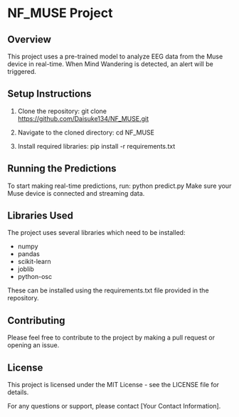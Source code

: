 # NF_MUSE Project

## Overview
This project uses a pre-trained model to analyze EEG data from the Muse device in real-time. When Mind Wandering is detected, an alert will be triggered.

## Setup Instructions
1. Clone the repository:
   git clone https://github.com/Daisuke134/NF_MUSE.git

2. Navigate to the cloned directory:
   cd NF_MUSE

3. Install required libraries:
   pip install -r requirements.txt

## Running the Predictions
To start making real-time predictions, run:
   python predict.py
Make sure your Muse device is connected and streaming data.

## Libraries Used
The project uses several libraries which need to be installed:
- numpy
- pandas
- scikit-learn
- joblib
- python-osc

These can be installed using the requirements.txt file provided in the repository.

## Contributing
Please feel free to contribute to the project by making a pull request or opening an issue.

## License
This project is licensed under the MIT License - see the LICENSE file for details.

For any questions or support, please contact [Your Contact Information].



   


